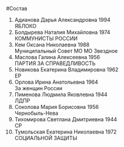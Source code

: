 #Состав
1. Адианова Дарья Александровна 1994   
    ЯБЛОКО
2. Болдырева Наталия Михайловна 1974   
    КОММУНИСТЫ РОССИИ
3. Кем Оксана Николаевна 1988   
    Муниципальный Совет МО МО Звездное
4. Маслова Галина Алексеевна 1956   
    ПАРТИЯ ЗА СПРАВЕДЛИВОСТЬ
5. Новикова Екатерина Владимировна 1962   
    ЕР
6. Орлова Ирина Анатольевна 1964   
    За женщин России
7. Пименова Людмила Яковлевна 1944   
    ЛДПР
8. Соколова Мария Борисовна 1956   
    Чернобыль-Нева
9. Тихомирова Светлана Дмитриевна 1944   
    СР
10. Тумольская Екатерина Николаевна 1972   
    СОЦИАЛЬНОЙ ЗАЩИТЫ
